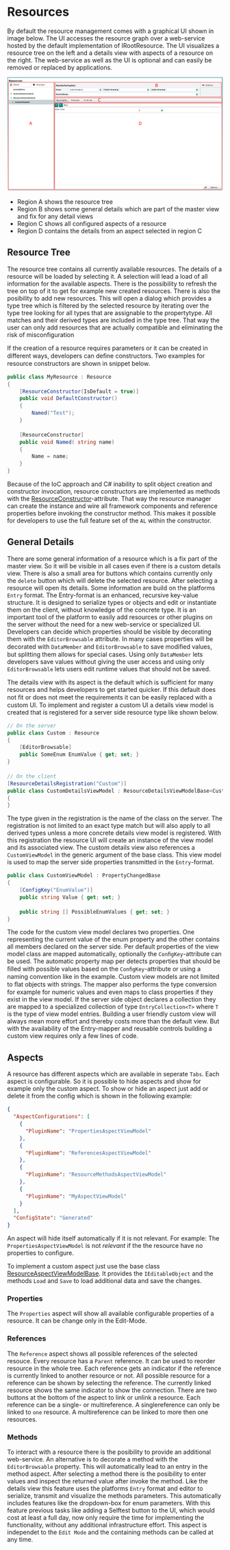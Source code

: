 ﻿---
uid: ResourceManagementUI
---
# Resources

By default the resource management comes with a graphical UI shown in image below. The UI accesses the resource graph over a web-service hosted by the default implementation of IRootResource. The UI visualizes a resource tree on the left and a details view with aspects of a resource on the right. The web-service as well as the UI is optional and can easily be removed or replaced by applications.

![Resources workspace](images\ResourcesWorkspace.png)

* Region A shows the resource tree
* Region B shows some general details which are part of the master view and fix for any detail views
* Region C shows all configured aspects of a resource
* Region D contains the details from an aspect selected in region C

## Resource Tree

The resource tree contains all currently available resources. The details of a resource will be loaded by selecting it. A selection will lead a load of all information for the available aspects. There is the possibility to refresh the tree on top of it to get for example new created resources. There is also the posibility to add new resources. This will open a dialog which provides a type tree which is filtered by the selected resource by iterating over the type tree looking for all types that are assignable to the propertytype. All matches and their derived types are included in the type tree. That way the user can only add resources that are actually compatible and eliminating the risk of misconfiguration

If the creation of a resource requires parameters or it can be created in different ways, developers can deﬁne constructors. Two examples for resource constructors are shown in snippet below.

```cs
public class MyResource : Resource
{
    [ResourceConstructor(IsDefault = true)]
    public void DefaultConstructor()
    {
        Named("Test");
    }

    [ResourceConstructor] 
    public void Named( string name)
    {
        Name = name;
    }
}
```

Because of the IoC approach and C# inability to split object creation and constructor invocation, resource constructors are implemented as methods with the [ResourceConstructor](xref:Moryx.AbstractionLayer.Resources.ResourceConstructorAttribute)-attribute. That way the resource manager can create the instance and wire all framework components and reference properties before invoking the constructor method. This makes it possible for developers to use the full feature set of the `AL` within the constructor.

## General Details

There are some general information of a resource which is a fix part of the master view. So it will be visible in all cases even if there is a custom details view. There is also a small area for buttons which contains currently only the `delete` button which will delete the selected resource. After selecting a resource will open its details. Some information are build on the platforms `Entry` format. The Entry-format is an enhanced, recursive key-value structure. It is designed to serialize types or objects and edit or instantiate them on the client, without knowledge of the concrete type. It is an important tool of the platform to easily add resources or other plugins on the server without the need for a new web-service or specialized UI. Developers can decide which properties should be visible by decorating them with the `EditorBrowsable` attribute. In many cases properties will be decorated with `DataMember` and `EditorBrowsable` to save modiﬁed values, but splitting them allows for special cases. Using only `DataMember` lets developers save values without giving the user access and using only `EditorBrowsable` lets users edit runtime values that should not be saved.

The details view with its aspect is the default which is sufficient for many resources and helps developers to get started quicker. If this default does not ﬁt or does not meet the requirements it can be easily replaced with a custom UI. To implement and register a custom UI a details view model is created that is registered for a server side resource type like shown below.

```cs
// On the server
public class Custom : Resource
{
    [EditorBrowsable]
    public SomeEnum EnumValue { get; set; }
}

// On the client
[ResourceDetailsRegistration("Custom")]
public class CustomDetailsViewModel : ResourceDetailsViewModelBase<CustomViewModel>
{
}
```

The type given in the registration is the name of the class on the server. The registration is not limited to an exact type match but will also apply to all derived types unless a more concrete details view model is registered. With this registration the resource UI will create an instance of the view model and its associated view. The custom details view also references a `CustomViewModel` in the generic argument of the base class. This view model is used to map the server side properties transmitted in the `Entry`-format.

```cs
public class CustomViewModel : PropertyChangedBase
{
    [ConfigKey("EnumValue")]
    public string Value { get; set; }

    public string [] PossibleEnumValues { get; set; }
}
```

The code for the custom view model declares two properties. One representing the current value of the enum property and the other contains all members declared on the server side. Per default properties of the view model class are mapped automatically, optionally the `ConﬁgKey`-attribute can be used. The automatic property map per detects properties that should be ﬁlled with possible values based on the `ConﬁgKey`-attribute or using a naming convention like in the example. Custom view models are not limited to ﬂat objects with strings. The mapper also performs the type conversion for example for numeric values and even maps to class properties if they exist in the view model. If the server side object declares a collection they are mapped to a specialized collection of type `EntryCollection<T>` where `T` is the type of view model entries. Building a user friendly custom view will always mean more effort and thereby costs more than the default view. But with the availability of the Entry-mapper and reusable controls building a custom view requires only a few lines of code.

## Aspects

A resource has different aspects which are available in seperate `Tabs`. Each aspect is configurable. So it is possible to hide aspects and show for example only the custom aspect. To show or hide an aspect just add or delete it from the config which is shown in the following example:

````json
{
  "AspectConfigurations": [
    {
      "PluginName": "PropertiesAspectViewModel"
    },
    {
      "PluginName": "ReferencesAspectViewModel"
    },
    {
      "PluginName": "ResourceMethodsAspectViewModel"
    },
    {
      "PluginName": "MyAspectViewModel"
    }
  ],
  "ConfigState": "Generated"
}
````

An aspect will hide itself automatically if it is not relevant. For example: The `PropertiesAspectViewModel` is not *relevant* if the the resource have no properties to configure.

To implement a custom aspect just use the base class [ResourceAspectViewModelBase](Moryx.Resources.UI.Interaction.Aspects.). It provides the `IEditableObject` and the methods `Load` and `Save` to load additional data and save the changes.

### Properties

The `Properties` aspect will show all available configurable properties of a resource. It can be change only in the Edit-Mode.

### References

The `Reference` aspect shows all possible references of the selected resouce. Every resource has a `Parent` reference. It can be used to reorder resource in the whole tree. Each reference gets an indicator if the reference is currently linked to another resource or not. All possible resource for a reference can be shown by selecting the reference. The currently linked resource shows the same indicator to show the connection. There are two buttons at the bottom of the aspect to link or unlink a resource. Each reference can be a single- or multireference. A singlereference can only be linked to `one` resource. A multireference can be linked to more then one resources.

### Methods

To interact with a resource there is the posibility to provide an additional web-service. An alternative is to decorate a method with the `EditorBrowsable` property. This will automatically lead to an entry in the method aspect. After selecting a method there is the posibility to enter values and inspect the returned value after invoke the method. Like the details view this feature uses the platforms `Entry` format and editor to serialize, transmit and visualize the methods parameters. This automatically includes features like the dropdown-box for enum parameters. With this feature previous tasks like adding a Selftest button to the UI, which would cost at least a full day, now only require the time for implementing the functionality, without any additional infrastructure effort. This aspect is independet to the `Edit Mode` and the containing methods can be called at any time.
